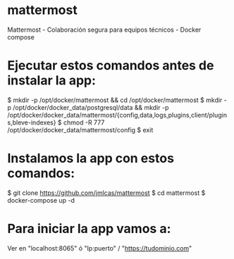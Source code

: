 # mattermost
Mattermost - Colaboración segura para equipos técnicos - Docker compose

# Ejecutar estos comandos antes de instalar la app:
$ mkdir -p /opt/docker/mattermost && cd /opt/docker/mattermost
$ mkdir -p /opt/docker/docker_data/postgresql/data && mkdir -p /opt/docker/docker_data/mattermost/{config,data,logs,plugins,client/plugins,bleve-indexes}
$ chmod -R 777 /opt/docker/docker_data/mattermost/config
$ exit

# Instalamos la app con estos comandos:
$ git clone https://github.com/jmlcas/mattermost
$ cd mattermost
$ docker-compose up -d

# Para iniciar la app vamos a: 
Ver en "localhost:8065" ó "Ip:puerto" / "https://tudominio.com"








